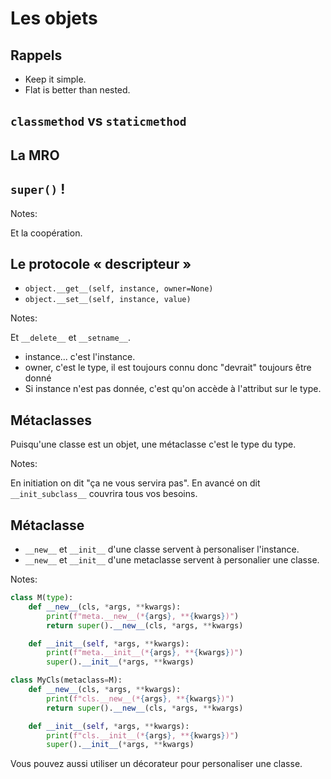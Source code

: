 # Les objets

## Rappels

- Keep it simple.
- Flat is better than nested.


## `classmethod` vs `staticmethod`

## La MRO

## `super()` !

Notes:

Et la coopération.


## Le protocole « descripteur »

- `object.__get__(self, instance, owner=None)`
- `object.__set__(self, instance, value)`

Notes:

Et `__delete__` et `__setname__`.

- instance... c'est l'instance.
- owner, c'est le type, il est toujours connu donc "devrait" toujours être donné
- Si instance n'est pas donnée, c'est qu'on accède à l'attribut sur le type.


## Métaclasses

Puisqu'une classe est un objet, une métaclasse c'est le type du type.

Notes:

En initiation on dit "ça ne vous servira pas". En avancé on dit
`__init_subclass__` couvrira tous vos besoins.


## Métaclasse

- `__new__` et `__init__` d'une classe servent à personaliser l'instance.
- `__new__` et `__init__` d'une metaclasse servent à personalier une classe.

Notes:

```python
class M(type):
    def __new__(cls, *args, **kwargs):
        print(f"meta.__new__(*{args}, **{kwargs})")
        return super().__new__(cls, *args, **kwargs)

    def __init__(self, *args, **kwargs):
        print(f"meta.__init__(*{args}, **{kwargs})")
        super().__init__(*args, **kwargs)

class MyCls(metaclass=M):
    def __new__(cls, *args, **kwargs):
        print(f"cls.__new__(*{args}, **{kwargs})")
        return super().__new__(cls, *args, **kwargs)

    def __init__(self, *args, **kwargs):
        print(f"cls.__init__(*{args}, **{kwargs})")
        super().__init__(*args, **kwargs)
```

Vous pouvez aussi utiliser un décorateur pour personaliser une classe.
